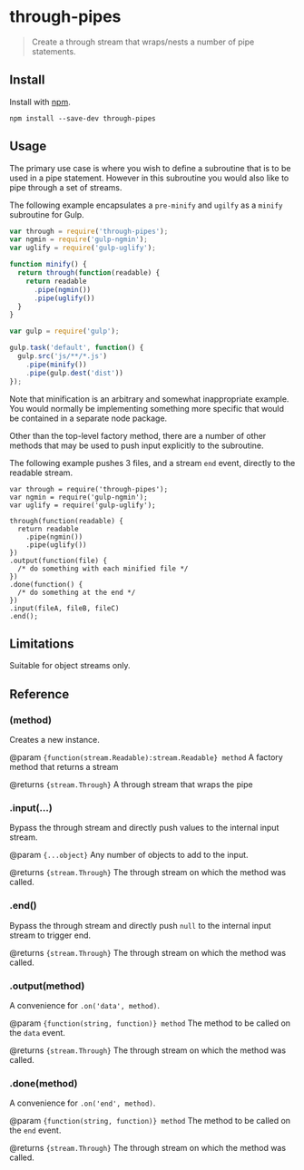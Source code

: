 # through-pipes

> Create a through stream that wraps/nests a number of pipe statements.


## Install

Install with [npm](https://npmjs.org/package/gulp-traceur-out).

```
npm install --save-dev through-pipes
```

## Usage

The primary use case is where you wish to define a subroutine that is to be used in a pipe statement. However in this
subroutine you would also like to pipe through a set of streams.

The following example encapsulates a `pre-minify` and `ugilfy` as a `minify` subroutine for Gulp.

```js
var through = require('through-pipes');
var ngmin = require('gulp-ngmin');
var uglify = require('gulp-uglify');

function minify() {
  return through(function(readable) {
    return readable
      .pipe(ngmin())
      .pipe(uglify())
  }
}

var gulp = require('gulp');

gulp.task('default', function() {
  gulp.src('js/**/*.js')
    .pipe(minify())
    .pipe(gulp.dest('dist'))
});
```

Note that minification is an arbitrary and somewhat inappropriate example. You would normally be implementing something
more specific that would be contained in a separate node package.

Other than the top-level factory method, there are a number of other methods that may be used to push input explicitly
to the subroutine.

The following example pushes 3 files, and a stream <code>end</code> event, directly to the readable stream.

```
var through = require('through-pipes');
var ngmin = require('gulp-ngmin');
var uglify = require('gulp-uglify');

through(function(readable) {
  return readable
    .pipe(ngmin())
    .pipe(uglify())
})
.output(function(file) {
  /* do something with each minified file */
})
.done(function() {
  /* do something at the end */
})
.input(fileA, fileB, fileC)
.end();
```

## Limitations

Suitable for object streams only.

## Reference

### (method)

Creates a new instance.

@param `{function(stream.Readable):stream.Readable} method` A factory method that returns a stream

@returns `{stream.Through}` A through stream that wraps the pipe

### .input(...)

Bypass the through stream and directly push values to the internal input stream.

@param `{...object}` Any number of objects to add to the input.

@returns `{stream.Through}` The through stream on which the method was called.

### .end()

Bypass the through stream and directly push `null` to the internal input stream to trigger end.

@returns `{stream.Through}` The through stream on which the method was called.

### .output(method)

A convenience for `.on('data', method)`.

@param `{function(string, function)} method` The method to be called on the `data` event.

@returns `{stream.Through}` The through stream on which the method was called.

### .done(method)

A convenience for `.on('end', method)`.

@param `{function(string, function)} method` The method to be called on the `end` event.

@returns `{stream.Through}` The through stream on which the method was called.
